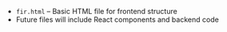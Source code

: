 - `fir.html` – Basic HTML file for frontend structure
- Future files will include React components and backend code
